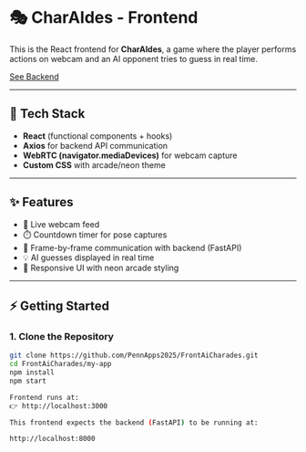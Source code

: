 # 🎭 CharAIdes - Frontend

This is the React frontend for **CharAIdes**, a game where the player performs actions on webcam and an AI opponent tries to guess in real time. 

[See Backend](https://github.com/PennApps2025/BackAiCharades)

---

## 🚀 Tech Stack
- **React** (functional components + hooks)
- **Axios** for backend API communication
- **WebRTC (navigator.mediaDevices)** for webcam capture
- **Custom CSS** with arcade/neon theme

---

## ✨ Features
- 🎥 Live webcam feed
- ⏱️ Countdown timer for pose captures
- 📡 Frame-by-frame communication with backend (FastAPI)
- 💡 AI guesses displayed in real time
- 🎨 Responsive UI with neon arcade styling

---

## ⚡ Getting Started

### 1. Clone the Repository
```bash
git clone https://github.com/PennApps2025/FrontAiCharades.git
cd FrontAiCharades/my-app
npm install
npm start

Frontend runs at:
👉 http://localhost:3000

This frontend expects the backend (FastAPI) to be running at:

http://localhost:8000
